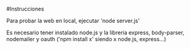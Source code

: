#Instrucciones

Para probar la web en local, ejecutar 'node server.js'

Es necesario tener instalado node.js y la libreria express, body-parser, nodemailer y oauth ('npm install x' siendo x node.js, express...)
